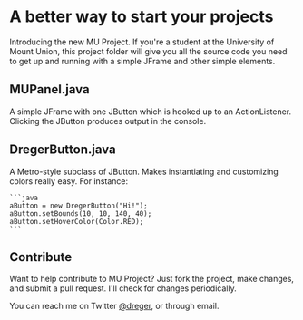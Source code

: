 # A better way to start your projects

Introducing the new MU Project. If you're a student at the University of Mount Union, this project folder will give you all the source code you need to get up and running with a simple JFrame and other simple elements. 

## MUPanel.java

A simple JFrame with one JButton which is hooked up to an ActionListener. Clicking the JButton produces output in the console. 

## DregerButton.java

A Metro-style subclass of JButton. Makes instantiating and customizing colors really easy. For instance: 
    
    ```java
    aButton = new DregerButton("Hi!");
    aButton.setBounds(10, 10, 140, 40);
    aButton.setHoverColor(Color.RED);
    ```

## Contribute

Want to help contribute to MU Project? Just fork the project, make changes, and submit a pull request. I'll check for changes periodically. 

You can reach me on Twitter [@dreger](http://twitter.com/dreger), or through email. 